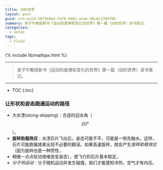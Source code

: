 ```yaml
---
title: 动的世界
layout: post
guid: urn:uuid:207564e4-fa79-4481-a1ae-58c8c2784f8b
summary: 吴子牛教授新书《运动的旋律和变化的世界》第一篇（动的世界）读书笔记。
categories:
  - notes
tags:
  - Fluid
---
```


{% include lib/mathjax.html %}

------

> 吴子牛教授新书《运动的旋律和变化的世界》第一篇（动的世界）读书笔记。

------

* TOC
{:toc}

### 让形状和姿态疏通运动的路径

- 大水漂(stong-skipping)：合适的迎水角（$$20^o$$）。
- **旋转助稳效应**：水漂石片飞出后，姿态可能不平，可能是一侧先触水。这样，石片可能跑偏或者出现不必要的翻滚。如果高速旋转，就会产生*旋转助稳效应*（因为旋转也是一种惯性，
- 稍微一点点扰动很难改变姿态），使飞行的石片基本稳定。
- *分子热运动*：分子随机运动并发生碰撞，我们才能感知冷热，空气才有内压。
